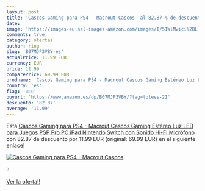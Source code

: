 ```yaml
---
layout: post
title: 'Cascos Gaming para PS4 - Macrout Cascos  al 82.87 % de descuento'
date: 
image: 'https://images-eu.ssl-images-amazon.com/images/I/51WlMwici%2BL._SL200_.jpg'
comments: true
category: ofertas
author: ring
slug: 'B07MJP3VBY-es'
actualPrice: 11.99 EUR
currency: EUR
price: 11.99
comparePrice: 69.99 EUR
prodname: 'Cascos Gaming para PS4 - Macrout Cascos Gaming Estéreo Luz LED para Juegos PSP Pro  PC  iPad  Nintendo Switch con Sonido Hi-Fi Micrófono'
country: 'es'
flag: '🇪🇸'
buyurl: 'https://www.amazon.es/dp/B07MJP3VBY/?tag=tolees-21'
descuento: '82.87'
average: '11.99'
---
```


Está [Cascos Gaming para PS4 - Macrout Cascos Gaming Estéreo Luz LED para Juegos PSP Pro  PC  iPad  Nintendo Switch con Sonido Hi-Fi Micrófono](https://www.amazon.es/dp/B07MJP3VBY/?tag=tolees-21) con 82.87 de descuento por 11.99 EUR (original: 69.99 EUR) en el siguiente enlace!

[![Cascos Gaming para PS4 - Macrout Cascos ](https://images-eu.ssl-images-amazon.com/images/I/51WlMwici%2BL._SL200_.jpg)](https://www.amazon.es/dp/B07MJP3VBY/?tag=tolees-21)

ℹ️:


[Ver la oferta!!](https://www.amazon.es/dp/B07MJP3VBY/?tag=tolees-21)
